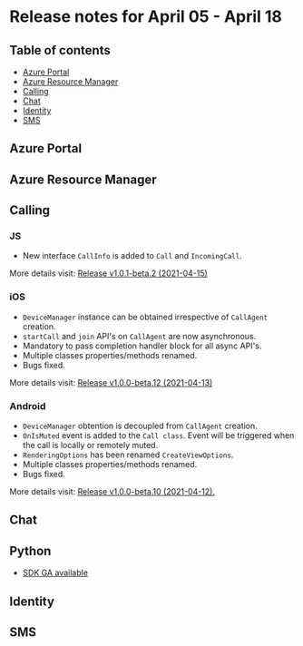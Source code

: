 # Release notes for April 05 - April 18

## Table of contents
* [Azure Portal](#azure-portal)
* [Azure Resource Manager](#azure-resource-manager)
* [Calling](#calling)
* [Chat](#chat)
* [Identity](#identity)
* [SMS](#sms)

## Azure Portal

## Azure Resource Manager

## Calling

### JS
- New interface `CallInfo` is added to `Call` and `IncomingCall`.

More details visit: [Release v1.0.1-beta.2 (2021-04-15)](https://github.com/Azure/Communication/blob/master/releasenotes/acs-javascript-calling-library-release-notes.md#v101-beta2-2021-04-15)
 
### iOS
- `DeviceManager` instance can be obtained irrespective of `CallAgent` creation.
- `startCall` and `join` API's on `CallAgent` are now asynchronous.
- Mandatory to pass completion handler block for all async API's.
- Multiple classes properties/methods renamed.
- Bugs fixed.

More details visit: [Release v1.0.0-beta.12 (2021-04-13)](https://github.com/Azure/Communication/blob/master/releasenotes/acs-calling-ios-sdk-release-notes.md#v100-beta12-2021-04-13)

### Android
- `DeviceManager` obtention is decoupled from `CallAgent` creation.
- `OnIsMuted` event is added to the `Call class`. Event will be triggered when the call is locally or remotely muted.
- `RenderingOptions` has been renamed `CreateViewOptions`.
- Multiple classes properties/methods renamed.
- Bugs fixed.

More details visit: [Release v1.0.0-beta.10 (2021-04-12).](https://github.com/Azure/Communication/blob/master/releasenotes/acs-calling-android-sdk-release-notes.md#v100-beta10-2021-04-12)

## Chat

## Python 
- [SDK GA available](https://github.com/Azure/azure-sdk-for-python/blob/master/sdk/communication/azure-communication-chat/CHANGELOG.md#100-2021-03-29)

## Identity

## SMS


